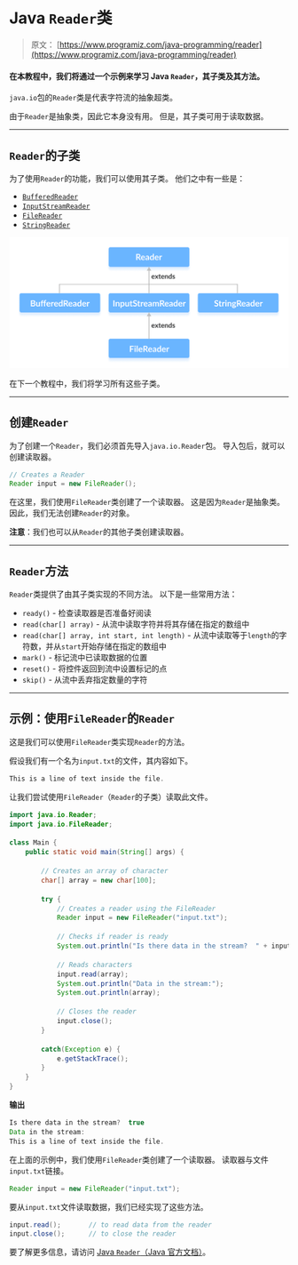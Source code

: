 # Java `Reader`类

> 原文： [https://www.programiz.com/java-programming/reader](https://www.programiz.com/java-programming/reader)

#### 在本教程中，我们将通过一个示例来学习 Java `Reader`，其子类及其方法。

`java.io`包的`Reader`类是代表字符流的抽象超类。

由于`Reader`是抽象类，因此它本身没有用。 但是，其子类可用于读取数据。

* * *

## `Reader`的子类

为了使用`Reader`的功能，我们可以使用其子类。 他们之中有一些是：

*   [`BufferedReader`](https://www.programiz.com/java-programming/bufferedreader "Java BufferedReader")
*   [`InputStreamReader`](https://www.programiz.com/java-programming/inputstreamreader "Java InputStreamReader")
*   [`FileReader`](https://www.programiz.com/java-programming/filereader "Java FileReader")
*   [`StringReader`](https://www.programiz.com/java-programming/stringreader "Java StringReader")

![Subclasses of Java Reader are BufferedReader, InputStreamReader, FileReader and StringReader.](img/aeb962df6c6dda5a5d3398c370844d90.png "Java Reader Class")

在下一个教程中，我们将学习所有这些子类。

* * *

## 创建`Reader`

为了创建一个`Reader`，我们必须首先导入`java.io.Reader`包。 导入包后，就可以创建读取器。

```java
// Creates a Reader
Reader input = new FileReader(); 
```

在这里，我们使用`FileReader`类创建了一个读取器。 这是因为`Reader`是抽象类。 因此，我们无法创建`Reader`的对象。

**注意**：我们也可以从`Reader`的其他子类创建读取器。

* * *

## `Reader`方法

`Reader`类提供了由其子类实现的不同方法。 以下是一些常用方法：

*   `ready()` - 检查读取器是否准备好阅读
*   `read(char[] array)` - 从流中读取字符并将其存储在指定的数组中
*   `read(char[] array, int start, int length)` - 从流中读取等于`length`的字符数，并从`start`开始存储在指定的数组中
*   `mark()` - 标记流中已读取数据的位置
*   `reset()` - 将控件返回到流中设置标记的点
*   `skip()` - 从流中丢弃指定数量的字符

* * *

## 示例：使用`FileReader`的`Reader`

这是我们可以使用`FileReader`类实现`Reader`的方法。

假设我们有一个名为`input.txt`的文件，其内容如下。

```java
This is a line of text inside the file. 
```

让我们尝试使用`FileReader`（`Reader`的子类）读取此文件。

```java
import java.io.Reader;
import java.io.FileReader;

class Main {
    public static void main(String[] args) {

        // Creates an array of character
        char[] array = new char[100];

        try {
            // Creates a reader using the FileReader
            Reader input = new FileReader("input.txt");

            // Checks if reader is ready 
            System.out.println("Is there data in the stream?  " + input.ready());

            // Reads characters
            input.read(array);
            System.out.println("Data in the stream:");
            System.out.println(array);

            // Closes the reader
            input.close();
        }

        catch(Exception e) {
            e.getStackTrace();
        }
    }
} 
```

**输出**

```java
Is there data in the stream?  true
Data in the stream:
This is a line of text inside the file. 
```

在上面的示例中，我们使用`FileReader`类创建了一个读取器。 读取器与文件`input.txt`链接。

```java
Reader input = new FileReader("input.txt"); 
```

要从`input.txt`文件读取数据，我们已经实现了这些方法。

```java
input.read();       // to read data from the reader
input.close();      // to close the reader 
```

要了解更多信息，请访问 [Java `Reader`（Java 官方文档）](https://docs.oracle.com/javase/7/docs/api/java/io/Reader.html "Java Reader (official Java documentation)")。